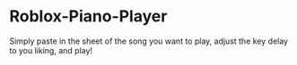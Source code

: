 # Roblox-Piano-Player
Simply paste in the sheet of the song you want to play, adjust the key delay to you liking, and play!

